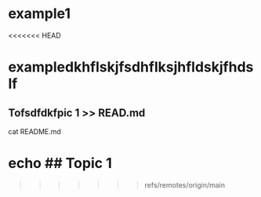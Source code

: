 # example1 
<<<<<<< HEAD
# exampledkhflskjfsdhflksjhfldskjfhdslf
## Tofsdfdkfpic 1 >> READ.md
cat README.md


echo ## Topic 1
=======
>>>>>>> refs/remotes/origin/main
